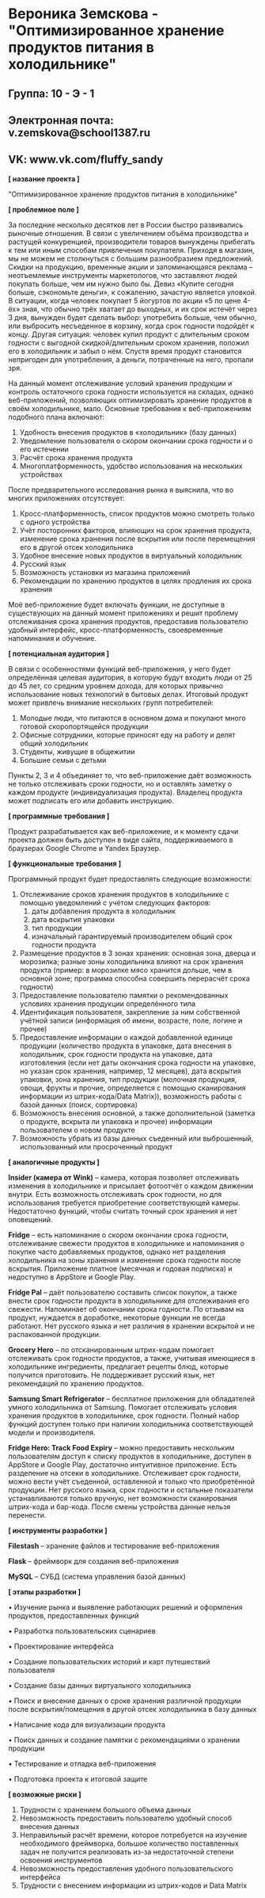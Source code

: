 
<h1> Вероника Земскова - "Оптимизированное хранение продуктов питания в холодильнике" </h1>

<h2> Группа: 10 - Э - 1 </h2>

<h2> Электронная почта: v.zemskova@school1387.ru </h2>

<h2> VK: www.vk.com/fluffy_sandy </h2>

<p> <strong>[ название проекта ]</strong> 

"Оптимизированное хранение продуктов питания в холодильнике"
</p>

<p> <strong>[ проблемное поле ]</strong>
</p>

<p> За последние несколько десятков лет в России быстро развивались рыночные отношения.  В связи с увеличением объёма производства и растущей конкуренцией, производители товаров вынуждены прибегать к тем или иным способам привлечения покупателя. Приходя в магазин, мы не можем не столкнуться с большим разнообразием предложений. Скидки на продукцию, временные акции и запоминающаяся реклама – неотъемлемые инструменты маркетологов, что заставляют людей покупать больше, чем им нужно было бы. Девиз «Купите сегодня больше, сэкономьте деньги», к сожалению, зачастую является уловкой. В ситуации, когда человек покупает 5 йогуртов по акции «5 по цене 4-ёх» зная, что обычно трёх хватает до выходных, и их срок истечёт через 3 дня, вынужден будет сделать выбор: употребить больше, чем обычно, или выбросить несъеденное в корзину, когда срок годности подойдёт к концу. Другая ситуация: человек купил продукт с длительным сроком годности с выгодной скидкой/длительным сроком хранения, положил его в холодильник и забыл о нём. Спустя время продукт становится непригоден для употребления, а деньги, потраченные на него, пропали зря.
</p>

<p> На данный момент отслеживание условий хранения продукции и контроль остаточного срока годности используется на складах, однако веб-приложений, позволяющих оптимизировать хранение продуктов в своём холодильнике, мало. Основные требования к веб-приложениям подобного плана включают:
</p>

<ol>
<li>Удобность внесения продуктов в «холодильник» (базу данных)</li>
<li>Уведомление пользователя о скором окончании срока годности и о его истечении</li>
<li>Расчёт срока хранения продукта</li>
<li>Многоплатформенность, удобство использования на нескольких устройствах</li>

</ol>

<p> После предварительного исследования рынка я выяснила, что во многих приложениях отсутствует:
</p>

<ol>
<li>Кросс-платформенность, список продуктов можно смотреть только с одного устройства</li>
<li>Учёт посторонних факторов, влияющих на срок хранения продукта, изменение срока хранения после вскрытия или после перемещения его в другой отсек холодильника</li>
<li>Удобное внесение новых продуктов в виртуальный холодильник</li>
<li>Русский язык</li>
<li>Возможность установки из магазина приложений</li>
<li>Рекомендации по хранению продуктов в целях продления их срока хранения</li>

</ol>

<p> Моё веб-приложение будет включать функции, не доступные в существующих на данный момент приложениях и решит проблему отслеживания срока хранения продуктов, предоставив пользователю удобный интерфейс, кросс-платформенность, своевременные напоминания и обучение.
</p>

<p> <strong>[ потенциальная аудитория ]</strong>
</p>

<p> В связи с особенностями функций веб-приложения, у него будет определённая целевая аудитория, в которую будут входить люди от 25 до 45 лет, со средним уровнем дохода, для которых привычно использование новых технологий в бытовых делах. Итоговый продукт может привлечь внимание нескольких групп потребителей:
</p>

<ol>
<li>Молодые люди, что питаются в основном дома и покупают много готовой скоропортящейся продукции</li>
<li>Офисные сотрудники, которые приносят еду на работу и делят общий холодильник</li>
<li>Студенты, живущие в общежитии</li>
<li>Большие семьи с детьми</li>
</ol>

<p> Пункты 2, 3 и 4 объединяет то, что веб-приложение даёт возможность не только отслеживать сроки годности, но и оставлять заметку о каждом продукте (индивидуализация продукта). Владелец продукта может подписать его или добавить инструкцию.
</p>

<p> <strong>[ программные требования ]</strong>
</p>

<p>Продукт разрабатывается как веб-приложение, и к моменту сдачи проекта должен быть доступен в виде сайта, поддерживаемого в браузерах Google Chrome и Yandex Браузер.
</p>

<p> <strong>[ функциональные требования ]</strong>
</p>

<p> Программный продукт будет предоставлять следующие возможности:
</p>

<ol>
<li>Отслеживание сроков хранения продуктов в холодильнике с помощью уведомлений с учётом следующих факторов:
    <ol>
    <li>даты добавления продукта в холодильник</li>
    <li>дата вскрытия упаковки</li>
    <li>тип продукции</li>
    <li>изначальный гарантируемый производителем общий срок годности продукта</li>
    </ol>
</li>
<li>Размещение продуктов в 3 зонах хранения: основная зона, дверца и морозилка; разные зоны холодильника влияют на срок хранения продукта (пример: в морозилке мясо хранится дольше, чем в основной зоне; программа способна совершить перерасчёт срока годности)</li>
<li>Предоставление пользователю памятки о рекомендованных условиях хранения продукции определённого типа</li>
<li>Идентификация пользователя, закрепление за ним собственной учётной записи (информация об имени, возрасте, поле, логине и прочее)</li>
<li>Предоставление информации о каждой добавленной единице продукции (количество продукта в упаковке, дата внесения в холодильник, срок годности продукта на упаковке, дата изготовления (если нет даты окончания срока годности на упаковке, но указан срок хранения, например, 12 месяцев), дата вскрытия упаковки, зона хранения, тип продукции (молочная продукция, овощи, фрукты и прочие, определяется с помощью сканирования информации из штрих-кода/Data Matrix)), возможность работы с базой данных (поиск, сортировка)</li>
<li>Возможность внесения основной, а также дополнительной (заметка о продукте, вскрыта ли упаковка и прочее) информации пользователем о новом продукте</li>
<li>Возможность убрать из базы данных съеденный или выброшенный, использованный или просроченный продукт</li>
</ol>


<p> <strong>[ аналогичные продукты ]</strong>
</p>

<p> <strong>Insider (камера от Wink)</strong> – камера, которая позволяет отслеживать изменения в холодильнике и присылает фотоотчёт о каждом движении внутри. Есть возможность отслеживать срок годности, но для использования требуется приобретение соответствующей камеры. Недостаточно функций, чтобы считать точный срок хранения и нет оповещений.
</p>
<p> <strong>Fridge</strong> – есть напоминание о скором окончании срока годности, отслеживание свежести продуктов в холодильнике и напоминания о покупке часто добавляемых продуктов, однако нет разделения холодильника на зоны хранения и изменение срока годности после вскрытия. Приложение платное (месячная и годовая подписка) и недоступно в AppStore и Google Play.
</p>
<p> <strong>Fridge Pal</strong> – даёт пользователю составить список покупок, а также внести срок годности продукта в холодильнике для отслеживания его свежести. Напоминает об окончании срока годности. По отзывам на продукт, нуждается в доработке, некоторые функции не всегда работают. Нет русского языка и нет различия в хранении вскрытой и не распакованной продукции.
</p>
<p> <strong>Grocery Hero</strong> – по отсканированным штрих-кодам помогает отслеживать срок годности продуктов, а также, учитывая имеющиеся в холодильнике ингредиенты, предлагает рецепты блюд, которые получится приготовить. Не поддерживает русский язык, нет рекомендаций по хранению продуктов.
</p>
<p> <strong>Samsung Smart Refrigerator</strong> – бесплатное приложения для обладателей умного холодильника от Samsung. Помогает отслеживать условия хранения продуктов в холодильнике, срок годности. Полный набор функций доступен только при наличии холодильника соответствующей модели и производителя.
</p>
<p> <strong>Fridge Hero: Track Food Expiry</strong> – можно предоставить нескольким пользователям доступ к списку продуктов в холодильнике, доступен в AppStore и Google Play, достаточно интуитивное приложение. Есть разделение на отсеки в холодильнике. Отслеживает срок годности, можно вести учёт съеденной, оставленной и только что приобретённой продукции. Нет русского языка, срок годности и остальные показатели устанавливаются только вручную, нет возможности сканирования штрих-кода и бар-кода. После смены устройства данные нельзя перенести.
</p>

<p> <strong>[ инструменты разработки ]</strong>
</p>

<p> <strong>Filestash</strong> – хранение файлов и тестирование веб-приложения
</p>
<p> <strong>Flask</strong> – фреймворк для создания веб-приложения 
</p>
<p> <strong>MySQL</strong> – СУБД (система управления базой данных)
</p>

<p> <strong>[ этапы разработки ]</strong>
</p>

<p> •	Изучение рынка и выявление работающих решений и оформления продуктов, предоставленных функций
</p>
<p> •	Разработка пользовательских сценариев
</p>
<p> •	Проектирование интерфейса
</p>
<p> •	Создание пользовательских историй и карт путешествий пользователя
</p>
<p> •	Создание базы данных виртуального холодильника
</p>
<p> •	Поиск и внесение данных о сроке хранения различной продукции после вскрытия/помещения в другой отсек холодильника в базу данных
</p>
<p> •	Написание кода для визуализации продукта
</p>
<p> •	Поиск данных и создание памятки с рекомендациями о хранении продукции
</p>
<p> •	Тестирование и отладка веб-приложения
</p>
<p> •	Подготовка проекта к итоговой защите
</p>

<p> <strong>[ возможные риски ]</strong>

<ol>
<li>Трудности с хранением большого объема данных</li>
<li>Невозможность предоставить пользователю удобный способ внесения данных</li>
<li>Неправильный расчёт времени, которое потребуется на изучение необходимого фреймворка, большое количество поставленных задач не получится реализовать из-за недостаточной степени освоения инструментов</li>
<li>Невозможность предоставления удобного пользовательского интерфейса</li>
<li>Трудности с внесением информации из штрих-кодов и Data Matrix</li>
</ol>

</p>
